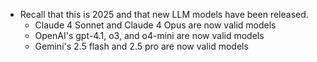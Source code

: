 - Recall that this is 2025 and that new LLM models have been released.
  - Claude 4 Sonnet and Claude 4 Opus are now valid models
  - OpenAI's gpt-4.1, o3, and o4-mini are now valid models
  - Gemini's 2.5 flash and 2.5 pro are now valid models